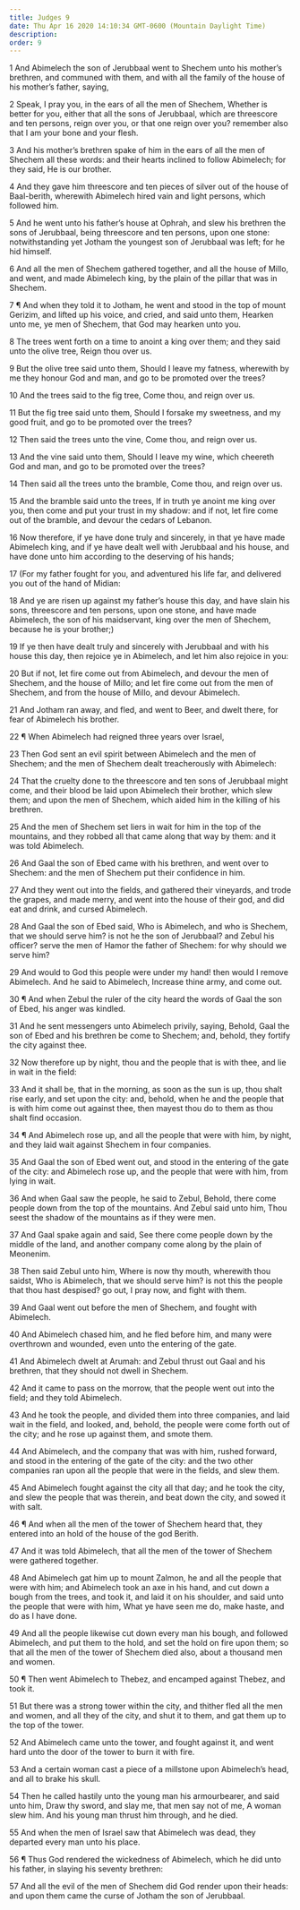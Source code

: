 ```yaml
---
title: Judges 9
date: Thu Apr 16 2020 14:10:34 GMT-0600 (Mountain Daylight Time)
description: 
order: 9
---
```


<p>
  1 And Abimelech the son of Jerubbaal went to Shechem unto his mother&#x2019;s
  brethren, and communed with them, and with all the family of the house of his
  mother&#x2019;s father, saying,
</p>
<p>
  2 Speak, I pray you, in the ears of all the men of Shechem, Whether is better
  for you, either that all the sons of Jerubbaal, which are threescore and ten
  persons, reign over you, or that one reign over you? remember also that I am
  your bone and your flesh.
</p>
<p>
  3 And his mother&#x2019;s brethren spake of him in the ears of all the men of
  Shechem all these words: and their hearts inclined to follow Abimelech; for
  they said, He is our brother.
</p>
<p>
  4 And they gave him threescore and ten pieces of silver out of the house of
  Baal-berith, wherewith Abimelech hired vain and light persons, which followed
  him.
</p>
<p>
  5 And he went unto his father&#x2019;s house at Ophrah, and slew his brethren
  the sons of Jerubbaal, being threescore and ten persons, upon one stone:
  notwithstanding yet Jotham the youngest son of Jerubbaal was left; for he hid
  himself.
</p>
<p>
  6 And all the men of Shechem gathered together, and all the house of Millo,
  and went, and made Abimelech king, by the plain of the pillar that was in
  Shechem.
</p>
<p>
  7 &#xB6; And when they told it to Jotham, he went and stood in the top of
  mount Gerizim, and lifted up his voice, and cried, and said unto them, Hearken
  unto me, ye men of Shechem, that God may hearken unto you.
</p>
<p>
  8 The trees went forth on a time to anoint a king over them; and they said
  unto the olive tree, Reign thou over us.
</p>
<p>
  9 But the olive tree said unto them, Should I leave my fatness, wherewith by
  me they honour God and man, and go to be promoted over the trees?
</p>
<p>10 And the trees said to the fig tree, Come thou, and reign over us.</p>
<p>
  11 But the fig tree said unto them, Should I forsake my sweetness, and my good
  fruit, and go to be promoted over the trees?
</p>
<p>12 Then said the trees unto the vine, Come thou, and reign over us.</p>
<p>
  13 And the vine said unto them, Should I leave my wine, which cheereth God and
  man, and go to be promoted over the trees?
</p>
<p>
  14 Then said all the trees unto the bramble, Come thou, and reign over us.
</p>
<p>
  15 And the bramble said unto the trees, If in truth ye anoint me king over
  you, then come and put your trust in my shadow: and if not, let fire come out
  of the bramble, and devour the cedars of Lebanon.
</p>
<p>
  16 Now therefore, if ye have done truly and sincerely, in that ye have made
  Abimelech king, and if ye have dealt well with Jerubbaal and his house, and
  have done unto him according to the deserving of his hands;
</p>
<p>
  17 (For my father fought for you, and adventured his life far, and delivered
  you out of the hand of Midian:
</p>
<p>
  18 And ye are risen up against my father&#x2019;s house this day, and have
  slain his sons, threescore and ten persons, upon one stone, and have made
  Abimelech, the son of his maidservant, king over the men of Shechem, because
  he is your brother;)
</p>
<p>
  19 If ye then have dealt truly and sincerely with Jerubbaal and with his house
  this day, then rejoice ye in Abimelech, and let him also rejoice in you:
</p>
<p>
  20 But if not, let fire come out from Abimelech, and devour the men of
  Shechem, and the house of Millo; and let fire come out from the men of
  Shechem, and from the house of Millo, and devour Abimelech.
</p>
<p>
  21 And Jotham ran away, and fled, and went to Beer, and dwelt there, for fear
  of Abimelech his brother.
</p>
<p>22 &#xB6; When Abimelech had reigned three years over Israel,</p>
<p>
  23 Then God sent an evil spirit between Abimelech and the men of Shechem; and
  the men of Shechem dealt treacherously with Abimelech:
</p>
<p>
  24 That the cruelty done to the threescore and ten sons of Jerubbaal might
  come, and their blood be laid upon Abimelech their brother, which slew them;
  and upon the men of Shechem, which aided him in the killing of his brethren.
</p>
<p>
  25 And the men of Shechem set liers in wait for him in the top of the
  mountains, and they robbed all that came along that way by them: and it was
  told Abimelech.
</p>
<p>
  26 And Gaal the son of Ebed came with his brethren, and went over to Shechem:
  and the men of Shechem put their confidence in him.
</p>
<p>
  27 And they went out into the fields, and gathered their vineyards, and trode
  the grapes, and made merry, and went into the house of their god, and did eat
  and drink, and cursed Abimelech.
</p>
<p>
  28 And Gaal the son of Ebed said, Who is Abimelech, and who is Shechem, that
  we should serve him? is not he the son of Jerubbaal? and Zebul his officer?
  serve the men of Hamor the father of Shechem: for why should we serve him?
</p>
<p>
  29 And would to God this people were under my hand! then would I remove
  Abimelech. And he said to Abimelech, Increase thine army, and come out.
</p>
<p>
  30 &#xB6; And when Zebul the ruler of the city heard the words of Gaal the son
  of Ebed, his anger was kindled.
</p>
<p>
  31 And he sent messengers unto Abimelech privily, saying, Behold, Gaal the son
  of Ebed and his brethren be come to Shechem; and, behold, they fortify the
  city against thee.
</p>
<p>
  32 Now therefore up by night, thou and the people that is with thee, and lie
  in wait in the field:
</p>
<p>
  33 And it shall be, that in the morning, as soon as the sun is up, thou shalt
  rise early, and set upon the city: and, behold, when he and the people that is
  with him come out against thee, then mayest thou do to them as thou shalt find
  occasion.
</p>
<p>
  34 &#xB6; And Abimelech rose up, and all the people that were with him, by
  night, and they laid wait against Shechem in four companies.
</p>
<p>
  35 And Gaal the son of Ebed went out, and stood in the entering of the gate of
  the city: and Abimelech rose up, and the people that were with him, from lying
  in wait.
</p>
<p>
  36 And when Gaal saw the people, he said to Zebul, Behold, there come people
  down from the top of the mountains. And Zebul said unto him, Thou seest the
  shadow of the mountains as if they were men.
</p>
<p>
  37 And Gaal spake again and said, See there come people down by the middle of
  the land, and another company come along by the plain of Meonenim.
</p>
<p>
  38 Then said Zebul unto him, Where is now thy mouth, wherewith thou saidst,
  Who is Abimelech, that we should serve him? is not this the people that thou
  hast despised? go out, I pray now, and fight with them.
</p>
<p>
  39 And Gaal went out before the men of Shechem, and fought with Abimelech.
</p>
<p>
  40 And Abimelech chased him, and he fled before him, and many were overthrown
  and wounded, even unto the entering of the gate.
</p>
<p>
  41 And Abimelech dwelt at Arumah: and Zebul thrust out Gaal and his brethren,
  that they should not dwell in Shechem.
</p>
<p>
  42 And it came to pass on the morrow, that the people went out into the field;
  and they told Abimelech.
</p>
<p>
  43 And he took the people, and divided them into three companies, and laid
  wait in the field, and looked, and, behold, the people were come forth out of
  the city; and he rose up against them, and smote them.
</p>
<p>
  44 And Abimelech, and the company that was with him, rushed forward, and stood
  in the entering of the gate of the city: and the two other companies ran upon
  all the people that were in the fields, and slew them.
</p>
<p>
  45 And Abimelech fought against the city all that day; and he took the city,
  and slew the people that was therein, and beat down the city, and sowed it
  with salt.
</p>
<p>
  46 &#xB6; And when all the men of the tower of Shechem heard that, they
  entered into an hold of the house of the god Berith.
</p>
<p>
  47 And it was told Abimelech, that all the men of the tower of Shechem were
  gathered together.
</p>
<p>
  48 And Abimelech gat him up to mount Zalmon, he and all the people that were
  with him; and Abimelech took an axe in his hand, and cut down a bough from the
  trees, and took it, and laid it on his shoulder, and said unto the people that
  were with him, What ye have seen me do, make haste, and do as I have done.
</p>
<p>
  49 And all the people likewise cut down every man his bough, and followed
  Abimelech, and put them to the hold, and set the hold on fire upon them; so
  that all the men of the tower of Shechem died also, about a thousand men and
  women.
</p>
<p>
  50 &#xB6; Then went Abimelech to Thebez, and encamped against Thebez, and took
  it.
</p>
<p>
  51 But there was a strong tower within the city, and thither fled all the men
  and women, and all they of the city, and shut it to them, and gat them up to
  the top of the tower.
</p>
<p>
  52 And Abimelech came unto the tower, and fought against it, and went hard
  unto the door of the tower to burn it with fire.
</p>
<p>
  53 And a certain woman cast a piece of a millstone upon Abimelech&#x2019;s
  head, and all to brake his skull.
</p>
<p>
  54 Then he called hastily unto the young man his armourbearer, and said unto
  him, Draw thy sword, and slay me, that men say not of me, A woman slew him.
  And his young man thrust him through, and he died.
</p>
<p>
  55 And when the men of Israel saw that Abimelech was dead, they departed every
  man unto his place.
</p>
<p>
  56 &#xB6; Thus God rendered the wickedness of Abimelech, which he did unto his
  father, in slaying his seventy brethren:
</p>
<p>
  57 And all the evil of the men of Shechem did God render upon their heads: and
  upon them came the curse of Jotham the son of Jerubbaal.
</p>
